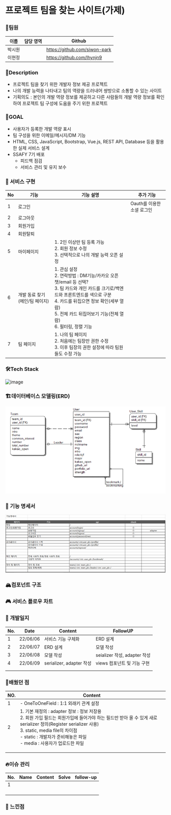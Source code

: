 # 프로젝트 팀을 찾는 사이트(가제)

### 🤝팀원

| 이름   | 담당 영역 | Github                        |
| ------ | --------- | ----------------------------- |
| 박시원 |           | https://github.com/siwon-park |
| 이현정 |           | https://github.com/lhynjn9    |



### 📝Description

- 프로젝트 팀을 찾기 위한 개발자 정보 제공 프로젝트
- 나의 개발 능력을 나타내고 팀의 역량을 드러내어 쌍방으로 소통할 수 있는 사이트
- 기획의도 : 본인의 개발 역량 정보를 제공하고 다른 사람들의 개발 역량 정보를 확인하여 프로젝트 팀 구성에 도움을 주기 위한 프로젝트



### 🥇GOAL

- 사용자가 등록한 개발 역량 표시
- 팀 구성을 위한 이메일/메시지/DM 기능
- HTML, CSS, JavaScript, Bootstrap, Vue.js, REST API, Database 등을 활용한 실제 서비스 설계
- SSAFY 7기 배포
  - 피드백 점검
  - 서비스 관리 및 유지 보수




### 🎨 서비스 구현

| No   | 기능                           | 기능 설명                                                    | 추가 기능                  |
| ---- | ------------------------------ | ------------------------------------------------------------ | -------------------------- |
| 1    | 로그인                         |                                                              | Oauth를 이용한 소셜 로그인 |
| 2    | 로그아웃                       |                                                              |                            |
| 3    | 회원가입                       |                                                              |                            |
| 4    | 회원탈퇴                       |                                                              |                            |
| 5    | 마이페이지                     | 1. 2인 이상만 팀 등록 가능<br />2. 회원 정보 수정<br />3. 선택적으로 나의 개발 능력 오픈 설정<br /> |                            |
| 6    | 개발 동료 찾기(메인/팀 페이지) | 1. 관심 설정<br />2. 연락방법 : DM기능/카카오 오픈챗/email 등 선택?<br />3. 팀 카드와 개인 카드를 크기로/백엔드와 프론트엔드를 색으로 구분<br />4. 카드를 뒤집으면 정보 확인(세부 열람)<br />5. 전체 카드 뒤집어보기 기능(전체 열람)<br />6. 필터링, 정렬 기능 |                            |
| 7    | 팀 페이지                      | 1. 나의 팀 페이지<br />2. 처음에는 팀장만 권한 수정<br />3. 이후 팀장의 권한 설정에 따라 팀원들도 수정 가능 |                            |



### 🛠Tech Stack

![image](https://user-images.githubusercontent.com/93081720/170559780-a977ed18-e589-4ffd-bb49-2f24d92cdeac.png)



### 🏗데이터베이스 모델링(ERD)

![image-20220609215301830](images/README/image-20220609215301830.png)



### 🐾 기능 명세서

![image-20220609160145123](images/README/image-20220609160145123.png)



### 🏔컴포넌트 구조



### 🎮 서비스 플로우 차트



### 📜 개발일지

| No.  | Date     | Content                  | FollowUP                     |
| ---- | -------- | ------------------------ | ---------------------------- |
| 1    | 22/06/06 | 서비스 기능 구체화       | ERD 설계                     |
| 2    | 22/06/07 | ERD 설계                 | 모델 작성                    |
| 3    | 22/06/08 | 모델 작성                | seializer 작성, adapter 작성 |
| 4    | 22/06/09 | serializer, adapter 작성 | views 컴포넌트 및 기능 구현  |
|      |          |                          |                              |
|      |          |                          |                              |



### 💎배웠던 점

| NO.  | Content                                                      |
| ---- | ------------------------------------------------------------ |
| 1    | - OneToOneField : 1:1 외래키 관계 설정                       |
| 2    | 1. 기본 재정의 : adapter 정보 : 정보 저장용<br />2. 회원 가입 필드는 회원가입에 들어가야 하는 필드만 받아 올 수 있게 새로 serializer 정의(Register serializer 사용)<br />3. static, media file의 차이점<br />- static : 개발자가 준비해놓은 파일<br />- media : 사용자가 업로드한 파일 |
|      |                                                              |
|      |                                                              |
|      |                                                              |



### 🔥이슈 관리

| No.  | Name | Content | Solve | follow-up |
| ---- | ---- | ------- | ----- | --------- |
| 1    |      |         |       |           |
|      |      |         |       |           |
|      |      |         |       |           |
|      |      |         |       |           |
|      |      |         |       |           |



### 🤔 느낀점

